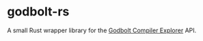 # godbolt-rs
A small Rust wrapper library for the [Godbolt Compiler Explorer](https://github.com/compiler-explorer/compiler-explorer) API.
